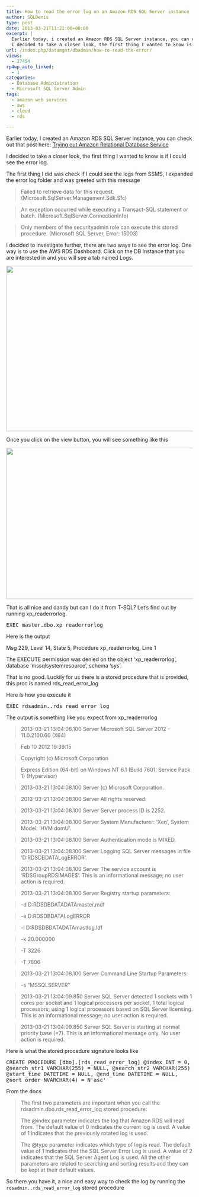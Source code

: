 ```yaml
---
title: How to read the error log on an Amazon RDS SQL Server instance
author: SQLDenis
type: post
date: 2013-03-21T11:21:00+00:00
excerpt: |
  Earlier today, i created an Amazon RDS SQL Server instance, you can check out that post here: Trying out Amazon Relational Database Service
  I decided to take a closer look, the first thing I wanted to know is if I could see the error log. There are two&hellip;
url: /index.php/datamgmt/dbadmin/how-to-read-the-error/
views:
  - 27454
rp4wp_auto_linked:
  - 1
categories:
  - Database Administration
  - Microsoft SQL Server Admin
tags:
  - amazon web services
  - aws
  - cloud
  - rds

---
```

Earlier today, I created an Amazon RDS SQL Server instance, you can check out that post here: [Trying out Amazon Relational Database Service][1]
  
I decided to take a closer look, the first thing I wanted to know is if I could see the error log. 

The first thing I did was check if I could see the logs from SSMS, I expanded the error log folder and was greeted with this message

> Failed to retrieve data for this request. (Microsoft.SqlServer.Management.Sdk.Sfc)
  
> An exception occurred while executing a Transact-SQL statement or batch. (Microsoft.SqlServer.ConnectionInfo)
  
> Only members of the securityadmin role can execute this stored procedure. (Microsoft SQL Server, Error: 15003)

I decided to investigate further, there are two ways to see the error log. One way is to use the AWS RDS Dashboard. Click on the DB Instance that you are interested in and you will see a tab named Logs.

<div class="image_block">
  <a href="/wp-content/uploads/blogs/DataMgmt/Denis/AWS/AwsErrorLog1.PNG?mtime=1363863573"><img alt="" src="/wp-content/uploads/blogs/DataMgmt/Denis/AWS/AwsErrorLog1.PNG?mtime=1363863573" width="752" height="446" /></a>
</div>

Once you click on the view button, you will see something like this

<div class="image_block">
  <a href="/wp-content/uploads/blogs/DataMgmt/Denis/AWS/AwsErrorLog2.PNG?mtime=1363863585"><img alt="" src="/wp-content/uploads/blogs/DataMgmt/Denis/AWS/AwsErrorLog2.PNG?mtime=1363863585" width="628" height="408" /></a>
</div>

That is all nice and dandy but can I do it from T-SQL? Let&#8217;s find out by running xp_readerrorlog.

<pre>EXEC master.dbo.xp_readerrorlog</pre>

Here is the output
  
Msg 229, Level 14, State 5, Procedure xp_readerrorlog, Line 1
  
The EXECUTE permission was denied on the object &#8216;xp_readerrorlog&#8217;, database &#8216;mssqlsystemresource&#8217;, schema &#8216;sys&#8217;.

That is no good. Luckily for us there is a stored procedure that is provided, this proc is named rds\_read\_error_log 

Here is how you execute it

<pre>EXEC rdsadmin..rds_read_error_log </pre>

The output is something like you expect from xp_readerrorlog

> 2013-03-21 13:04:08.100 Server Microsoft SQL Server 2012 &#8211; 11.0.2100.60 (X64)
	  
> Feb 10 2012 19:39:15
	  
> Copyright (c) Microsoft Corporation
	  
> Express Edition (64-bit) on Windows NT 6.1 <x64> (Build 7601: Service Pack 1) (Hypervisor)
  
> 
  
> 2013-03-21 13:04:08.100 Server (c) Microsoft Corporation.
  
> 2013-03-21 13:04:08.100 Server All rights reserved.
  
> 2013-03-21 13:04:08.100 Server Server process ID is 2252.
  
> 2013-03-21 13:04:08.100 Server System Manufacturer: &#8216;Xen&#8217;, System Model: &#8216;HVM domU&#8217;.
  
> 2013-03-21 13:04:08.100 Server Authentication mode is MIXED.
  
> 2013-03-21 13:04:08.100 Server Logging SQL Server messages in file &#8216;D:RDSDBDATALogERROR&#8217;.
  
> 2013-03-21 13:04:08.100 Server The service account is &#8216;RDSGroupRDSIMAGE$&#8217;. This is an informational message; no user action is required.
  
> 2013-03-21 13:04:08.100 Server Registry startup parameters:
	   
> -d D:RDSDBDATADATAmaster.mdf
	   
> -e D:RDSDBDATALogERROR
	   
> -l D:RDSDBDATADATAmastlog.ldf
	   
> -k 20.000000
	   
> -T 3226
	   
> -T 7806
  
> 2013-03-21 13:04:08.100 Server Command Line Startup Parameters:
	   
> -s &#8220;MSSQLSERVER&#8221;
  
> 2013-03-21 13:04:09.850 Server SQL Server detected 1 sockets with 1 cores per socket and 1 logical processors per socket, 1 total logical processors; using 1 logical processors based on SQL Server licensing. This is an informational message; no user action is required.
  
> 2013-03-21 13:04:09.850 Server SQL Server is starting at normal priority base (=7). This is an informational message only. No user action is required.  
> </x64>

Here is what the stored procedure signature looks like
  


<pre>CREATE PROCEDURE [dbo].[rds_read_error_log] @index INT = 0, @type INT = 1,
@search_str1 VARCHAR(255) = NULL, @search_str2 VARCHAR(255) = NULL,
@start_time DATETIME = NULL, @end_time DATETIME = NULL,
@sort_order NVARCHAR(4) = N'asc'  </pre>

From the docs

> The first two parameters are important when you call the rdsadmin.dbo.rds\_read\_error_log stored procedure:
> 
> The @index parameter indicates the log that Amazon RDS will read from. The default value of 0 indicates the current log is used. A value of 1 indicates that the previously rotated log is used.
> 
> The @type parameter indicates which type of log is read. The default value of 1 indicates that the SQL Server Error Log is used. A value of 2 indicates that the SQL Server Agent Log is used. All the other parameters are related to searching and sorting results and they can be kept at their default values. 

So there you have it, a nice and easy way to check the log by running the `rdsadmin..rds_read_error_log` stored procedure

 [1]: /index.php/DataMgmt/DBProgramming/trying-out-amazon-relational-database